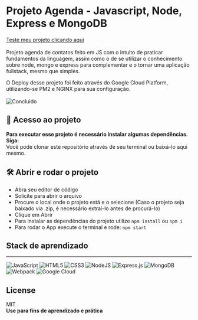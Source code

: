 # Projeto Agenda - Javascript, Node, Express e MongoDB

<a href="http://35.215.223.152/" target="_blank">Teste meu projeto clicando aqui</a>
<br><br>
Projeto agenda de contatos feito em JS com o intuito de praticar fundamentos da linguagem, assim como o de se utilizar o conhecimento sobre node, mongo e express para complementar e o tornar uma aplicação fullstack, mesmo que simples.

O Deploy desse projeto foi feito através do Google Cloud Platform, utilizando-se PM2 e NGINX para sua configuração. 
<br><br>
![Concluido](http://img.shields.io/static/v1?label=STATUS&message=CONCLUIDO&color=GREEN&style=for-the-badge)

## 📁 Acesso ao projeto

**Para executar esse projeto é necessário instalar algumas dependências. Siga:**
<br>
Você pode clonar este repositório através de seu terminal ou baixá-lo aqui mesmo.

## 🛠️ Abrir e rodar o projeto

- Abra seu editor de código
- Solicite para abrir o arquivo 
- Procure o local onde o projeto está e o selecione (Caso o projeto seja baixado via .zip, é necessário extraí-lo antes de procurá-lo)
- Clique em Abrir
- Para instalar as dependências do projeto utilize  `npm install` ou `npm i`
- Para rodar o App execute o terminal e rode: `npm start`

## Stack de aprendizado
-------------------------------------------------
![JavaScript](https://img.shields.io/badge/javascript-%23323330.svg?style=for-the-badge&logo=javascript&logoColor=%23F7DF1E) ![HTML5](https://img.shields.io/badge/html5-%23E34F26.svg?style=for-the-badge&logo=html5&logoColor=white) ![CSS3](https://img.shields.io/badge/css3-%231572B6.svg?style=for-the-badge&logo=css3&logoColor=white) ![NodeJS](https://img.shields.io/badge/node.js-6DA55F?style=for-the-badge&logo=node.js&logoColor=white) ![Express.js](https://img.shields.io/badge/express.js-%23404d59.svg?style=for-the-badge&logo=express&logoColor=%2361DAFB) ![MongoDB](https://img.shields.io/badge/MongoDB-%234ea94b.svg?style=for-the-badge&logo=mongodb&logoColor=white) ![Webpack](https://img.shields.io/badge/webpack-%238DD6F9.svg?style=for-the-badge&logo=webpack&logoColor=black) ![Google Cloud](https://img.shields.io/badge/GoogleCloud-%234285F4.svg?style=for-the-badge&logo=google-cloud&logoColor=white)

## License


MIT
<br>
**Use para fins de aprendizado e prática**
